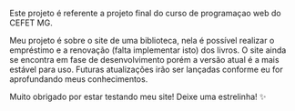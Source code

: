 Este projeto é referente a projeto final do curso de programaçao web do CEFET MG.

Meu projeto é sobre o site de uma biblioteca, nela é possível realizar o empréstimo e a renovação (falta implementar isto) dos livros.
O site ainda se encontra em fase de desenvolvimento porém a versão atual é a mais estável para uso.
Futuras atualizações irão ser lançadas conforme eu for aprofundando meus conhecimentos.

Muito obrigado por estar testando meu site!
Deixe uma estrelinha! ✨
